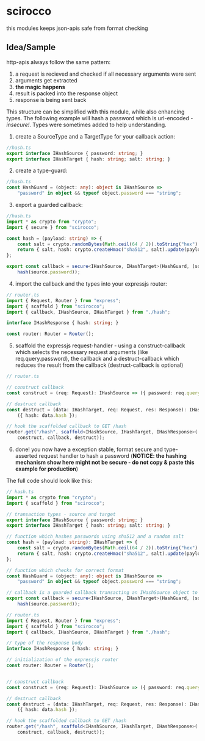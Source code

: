# scirocco
this modules keeps json-apis safe from format checking

## Idea/Sample
http-apis always follow the same pattern:
1. a request is recieved and checked if all necessary arguments were sent
2. arguments get extracted
3. **the magic happens**
4. result is packed into the response object
5. response is being sent back

This structure can be simplified with this module, while also enhancing types. The following example will hash a password which is url-encoded - *insecure!*. Types were sometimes added to help understanding.
1. create a SourceType and a TargetType for your callback action:
```typescript
//hash.ts
export interface IHashSource { password: string; }
export interface IHashTarget { hash: string; salt: string; }
```
2. create a type-guard:
```typescript
//hash.ts
const HashGuard = (object: any): object is IHashSource =>
    "password" in object && typeof object.password === "string";
```
3. export a guarded callback:
```typescript
//hash.ts
import * as crypto from "crypto";
import { secure } from "scirocco";

const hash = (payload: string) => {
    const salt = crypto.randomBytes(Math.ceil(64 / 2)).toString("hex").slice(0, 64);
    return { salt, hash: crypto.createHmac("sha512", salt).update(payload).digest("hex") };
};

export const callback = secure<IHashSource, IHashTarget>(HashGuard, (source: IHashSource) =>
    hash(source.password));
```
4. import the callback and the types into your expressjs router:
```typescript
// router.ts
import { Request, Router } from "express";
import { scaffold } from "scirocco";
import { callback, IHashSource, IHashTarget } from "./hash";

interface IHashResponse { hash: string; }

const router: Router = Router();
```
5. scaffold the expressjs request-handler - using a construct-callback which selects the
necessary request arguments (like req.query.password), the callback and a destruct-callback
which reduces the result from the callback (destruct-callback is optional)
```typescript
// router.ts

// construct callback
const construct = (req: Request): IHashSource => ({ password: req.query.password });

// destruct callback
const destruct = (data: IHashTarget, req: Request, res: Response): IHashResponse =>
    ({ hash: data.hash });

// hook the scaffolded callback to GET /hash
router.get("/hash", scaffold<IHashSource, IHashTarget, IHashResponse>(
    construct, callback, destruct)); 
```
6. done! you now have a exception stable, format secure and type-asserted request handler to
hash a password (**NOTICE: the hashing mechanism show here might not be secure - do not copy & paste this example for production**) 

The full code should look like this:
```typescript
// hash.ts
import * as crypto from "crypto";
import { scaffold } from "scirocco";

// transaction types - source and target
export interface IHashSource { password: string; }
export interface IHashTarget { hash: string; salt: string; }

// function which hashes passwords using sha512 and a random salt
const hash = (payload: string): IHashTarget => {
    const salt = crypto.randomBytes(Math.ceil(64 / 2)).toString("hex").slice(0, 64);
    return { salt, hash: crypto.createHmac("sha512", salt).update(payload).digest("hex") };
};

// function which checks for correct format
const HashGuard = (object: any): object is IHashSource =>
    "password" in object && typeof object.password === "string";

// callback is a guarded callback transacting an IHashSource object to IHashTarget object
export const callback = secure<IHashSource, IHashTarget>(HashGuard, (source: IHashSource) =>
    hash(source.password));

```
```typescript
// router.ts
import { Request, Router } from "express";
import { scaffold } from "scirocco";
import { callback, IHashSource, IHashTarget } from "./hash";

// type of the response body
interface IHashResponse { hash: string; }

// initialization of the expressjs router
const router: Router = Router();


// construct callback
const construct = (req: Request): IHashSource => ({ password: req.query.password });

// destruct callback
const destruct = (data: IHashTarget, req: Request, res: Response): IHashResponse =>
    ({ hash: data.hash });

// hook the scaffolded callback to GET /hash
router.get("/hash", scaffold<IHashSource, IHashTarget, IHashResponse>(
    construct, callback, destruct)); 
```